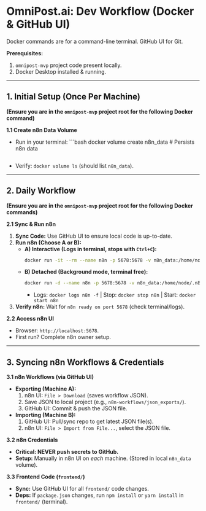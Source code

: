 # OmniPost.ai: Dev Workflow (Docker & GitHub UI)

Docker commands are for a command-line terminal. GitHub UI for Git.

**Prerequisites:**
1. `omnipost-mvp` project code present locally.
2. Docker Desktop installed & running.

---

## 1. Initial Setup (Once Per Machine)

**(Ensure you are in the `omnipost-mvp` project root for the following Docker command)**

**1.1 Create n8n Data Volume**
* Run in your terminal:
        ```bash
    docker volume create n8n_data # Persists n8n data
    ```
* Verify: `docker volume ls` (should list `n8n_data`).

---

## 2. Daily Workflow

**(Ensure you are in the `omnipost-mvp` project root for the following Docker commands)**

**2.1 Sync & Run n8n**
1. **Sync Code:** Use GitHub UI to ensure local code is up-to-date.
2. **Run n8n (Choose A or B):**
    * **A) Interactive (Logs in terminal, stops with `Ctrl+C`):**
        ```bash
        docker run -it --rm --name n8n -p 5678:5678 -v n8n_data:/home/node/.n8n docker.n8n.io/n8nio/n8n
        ```
    * **B) Detached (Background mode, terminal free):**
        ```bash
        docker run -d --name n8n -p 5678:5678 -v n8n_data:/home/node/.n8n docker.n8n.io/n8nio/n8n
        ```
        * Logs: `docker logs n8n -f` | Stop: `docker stop n8n` | Start: `docker start n8n`
3. **Verify n8n:** Wait for `n8n ready on port 5678` (check terminal/logs).

**2.2 Access n8n UI**
* Browser: `http://localhost:5678`.
* First run? Complete n8n owner setup.

---

## 3. Syncing n8n Workflows & Credentials

**3.1 n8n Workflows (via GitHub UI)**
* **Exporting (Machine A):**
    1. n8n UI: `File > Download` (saves workflow JSON).
    2. Save JSON to local project (e.g., `n8n-workflows/json_exports/`).
    3. GitHub UI: Commit & push the JSON file.
* **Importing (Machine B):**
    1. GitHub UI: Pull/sync repo to get latest JSON file(s).
    2. n8n UI: `File > Import from File...`, select the JSON file.

**3.2 n8n Credentials**
* **Critical: NEVER push secrets to GitHub.**
* **Setup:** Manually in n8n UI on *each* machine. (Stored in local `n8n_data` volume).

**3.3 Frontend Code (`frontend/`)**
* **Sync:** Use GitHub UI for all `frontend/` code changes.
* **Deps:** If `package.json` changes, run `npm install` or `yarn install` in `frontend/` (terminal).